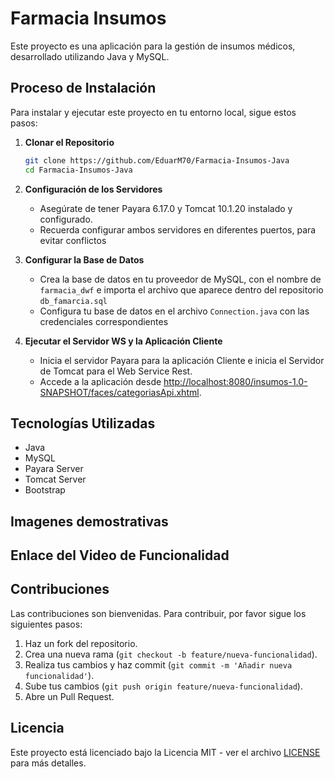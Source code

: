 # Farmacia Insumos

Este proyecto es una aplicación para la gestión de insumos médicos, desarrollado utilizando Java y MySQL.

## Proceso de Instalación

Para instalar y ejecutar este proyecto en tu entorno local, sigue estos pasos:

1. **Clonar el Repositorio**

    ```bash
    git clone https://github.com/EduarM70/Farmacia-Insumos-Java
    cd Farmacia-Insumos-Java
    ```

2. **Configuración de los Servidores**

    - Asegúrate de tener Payara 6.17.0 y Tomcat 10.1.20 instalado y configurado.
    - Recuerda configurar ambos servidores en diferentes puertos, para evitar conflictos

3. **Configurar la Base de Datos**

    - Crea la base de datos en tu proveedor de MySQL, con el nombre de `farmacia_dwf` e importa el archivo que aparece dentro del repositorio `db_famarcia.sql`
    - Configura tu base de datos en el archivo `Connection.java` con las credenciales correspondientes

4. **Ejecutar el Servidor WS y la Aplicación Cliente**

    - Inicia el servidor Payara para la aplicación Cliente e inicia el Servidor de Tomcat para el Web Service Rest.
    - Accede a la aplicación desde [http://localhost:8080/insumos-1.0-SNAPSHOT/faces/categoriasApi.xhtml](http://localhost:8080/insumos-1.0-SNAPSHOT/faces/categoriasApi.xhtml). 


## Tecnologías Utilizadas

- Java
- MySQL
- Payara Server
- Tomcat Server
- Bootstrap

## Imagenes demostrativas

## Enlace del Video de Funcionalidad

## Contribuciones

Las contribuciones son bienvenidas. Para contribuir, por favor sigue los siguientes pasos:

1. Haz un fork del repositorio.
2. Crea una nueva rama (`git checkout -b feature/nueva-funcionalidad`).
3. Realiza tus cambios y haz commit (`git commit -m 'Añadir nueva funcionalidad'`).
4. Sube tus cambios (`git push origin feature/nueva-funcionalidad`).
5. Abre un Pull Request.

## Licencia

Este proyecto está licenciado bajo la Licencia MIT - ver el archivo [LICENSE](LICENSE) para más detalles.

